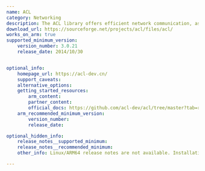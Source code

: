 ```yaml
---
name: ACL
category: Networking
description: The ACL library offers efficient network communication, asynchronous I/O, and event-driven programming, supporting protocols like TCP, UDP, and HTTP, along with threading and message queues, optimized for scalability.
download_url: https://sourceforge.net/projects/acl/files/acl/
works_on_arm: true
supported_minimum_version:
    version_number: 3.0.21
    release_date: 2014/10/30


optional_info:
    homepage_url: https://acl-dev.cn/
    support_caveats:
    alternative_options:
    getting_started_resources:
        arm_content: 
        partner_content: 
        official_docs: https://github.com/acl-dev/acl/tree/master?tab=readme-ov-file#31-compiling-acl-on-different-platforms
    arm_recommended_minimum_version:
        version_number:
        release_date: 

optional_hidden_info:
    release_notes__supported_minimum: 
    release_notes__recommended_minimum:
    other_info: Linux/ARM64 release notes are not available. Installation and testing are done using tar archive [3.0.21](https://github.com/acl-dev/acl/releases/tag/3.0.21). 

---
```

